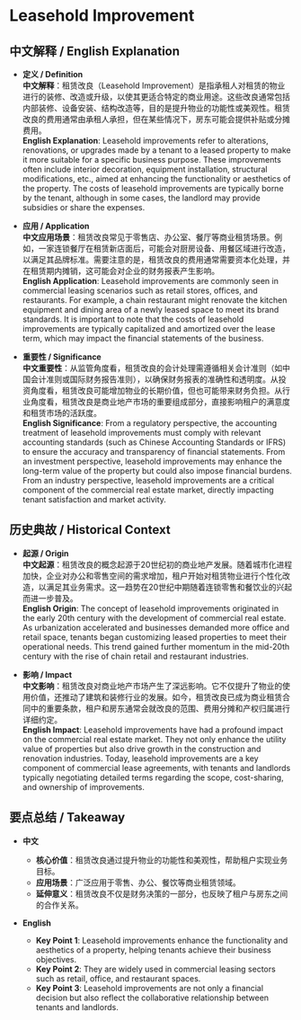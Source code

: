 # Leasehold Improvement

## 中文解释 / English Explanation

* **定义 / Definition**  
  **中文解释**：租赁改良（Leasehold Improvement）是指承租人对租赁的物业进行的装修、改造或升级，以使其更适合特定的商业用途。这些改良通常包括内部装修、设备安装、结构改造等，目的是提升物业的功能性或美观性。租赁改良的费用通常由承租人承担，但在某些情况下，房东可能会提供补贴或分摊费用。  
  **English Explanation**: Leasehold improvements refer to alterations, renovations, or upgrades made by a tenant to a leased property to make it more suitable for a specific business purpose. These improvements often include interior decoration, equipment installation, structural modifications, etc., aimed at enhancing the functionality or aesthetics of the property. The costs of leasehold improvements are typically borne by the tenant, although in some cases, the landlord may provide subsidies or share the expenses.

* **应用 / Application**  
  **中文应用场景**：租赁改良常见于零售店、办公室、餐厅等商业租赁场景。例如，一家连锁餐厅在租赁新店面后，可能会对厨房设备、用餐区域进行改造，以满足其品牌标准。需要注意的是，租赁改良的费用通常需要资本化处理，并在租赁期内摊销，这可能会对企业的财务报表产生影响。  
  **English Application**: Leasehold improvements are commonly seen in commercial leasing scenarios such as retail stores, offices, and restaurants. For example, a chain restaurant might renovate the kitchen equipment and dining area of a newly leased space to meet its brand standards. It is important to note that the costs of leasehold improvements are typically capitalized and amortized over the lease term, which may impact the financial statements of the business.

* **重要性 / Significance**  
  **中文重要性**：从监管角度看，租赁改良的会计处理需遵循相关会计准则（如中国会计准则或国际财务报告准则），以确保财务报表的准确性和透明度。从投资角度看，租赁改良可能增加物业的长期价值，但也可能带来财务负担。从行业角度看，租赁改良是商业地产市场的重要组成部分，直接影响租户的满意度和租赁市场的活跃度。  
  **English Significance**: From a regulatory perspective, the accounting treatment of leasehold improvements must comply with relevant accounting standards (such as Chinese Accounting Standards or IFRS) to ensure the accuracy and transparency of financial statements. From an investment perspective, leasehold improvements may enhance the long-term value of the property but could also impose financial burdens. From an industry perspective, leasehold improvements are a critical component of the commercial real estate market, directly impacting tenant satisfaction and market activity.

## 历史典故 / Historical Context

* **起源 / Origin**  
  **中文起源**：租赁改良的概念起源于20世纪初的商业地产发展。随着城市化进程加快，企业对办公和零售空间的需求增加，租户开始对租赁物业进行个性化改造，以满足其业务需求。这一趋势在20世纪中期随着连锁零售和餐饮业的兴起而进一步普及。  
  **English Origin**: The concept of leasehold improvements originated in the early 20th century with the development of commercial real estate. As urbanization accelerated and businesses demanded more office and retail space, tenants began customizing leased properties to meet their operational needs. This trend gained further momentum in the mid-20th century with the rise of chain retail and restaurant industries.

* **影响 / Impact**  
  **中文影响**：租赁改良对商业地产市场产生了深远影响。它不仅提升了物业的使用价值，还推动了建筑和装修行业的发展。如今，租赁改良已成为商业租赁合同中的重要条款，租户和房东通常会就改良的范围、费用分摊和产权归属进行详细约定。  
  **English Impact**: Leasehold improvements have had a profound impact on the commercial real estate market. They not only enhance the utility value of properties but also drive growth in the construction and renovation industries. Today, leasehold improvements are a key component of commercial lease agreements, with tenants and landlords typically negotiating detailed terms regarding the scope, cost-sharing, and ownership of improvements.

## 要点总结 / Takeaway

* **中文**  
  - **核心价值**：租赁改良通过提升物业的功能性和美观性，帮助租户实现业务目标。  
  - **应用场景**：广泛应用于零售、办公、餐饮等商业租赁领域。  
  - **延伸意义**：租赁改良不仅是财务决策的一部分，也反映了租户与房东之间的合作关系。  

* **English**  
  - **Key Point 1**: Leasehold improvements enhance the functionality and aesthetics of a property, helping tenants achieve their business objectives.  
  - **Key Point 2**: They are widely used in commercial leasing sectors such as retail, office, and restaurant spaces.  
  - **Key Point 3**: Leasehold improvements are not only a financial decision but also reflect the collaborative relationship between tenants and landlords.